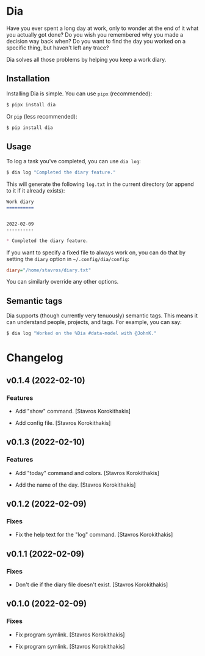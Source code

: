 Dia
===

Have you ever spent a long day at work, only to wonder at the end of it what you
actually got done? Do you wish you remembered why you made a decision way back when?
Do you want to find the day you worked on a specific thing, but haven't left any trace?

Dia solves all those problems by helping you keep a work diary.


Installation
------------

Installing Dia is simple. You can use `pipx` (recommended):

```bash
$ pipx install dia
```

Or `pip` (less recommended):

```bash
$ pip install dia
```


Usage
-----

To log a task you've completed, you can use `dia log`:

```bash
$ dia log "Completed the diary feature."
```

This will generate the following `log.txt` in the current directory (or append to it if
it already exists):

```md
Work diary
==========


2022-02-09
----------

* Completed the diary feature.
```

If you want to specify a fixed file to always work on, you can do that by setting the
`diary` option in `~/.config/dia/config`:

```ini
diary="/home/stavros/diary.txt"
```

You can similarly override any other options.


Semantic tags
-------------

Dia supports (though currently very tenuously) semantic tags. This means it can
understand people, projects, and tags. For example, you can say:

```bash
$ dia log "Worked on the %Dia #data-model with @JohnK."
```

# Changelog


## v0.1.4 (2022-02-10)

### Features

* Add "show" command. [Stavros Korokithakis]

* Add config file. [Stavros Korokithakis]


## v0.1.3 (2022-02-10)

### Features

* Add "today" command and colors. [Stavros Korokithakis]

* Add the name of the day. [Stavros Korokithakis]


## v0.1.2 (2022-02-09)

### Fixes

* Fix the help text for the "log" command. [Stavros Korokithakis]


## v0.1.1 (2022-02-09)

### Fixes

* Don't die if the diary file doesn't exist. [Stavros Korokithakis]


## v0.1.0 (2022-02-09)

### Fixes

* Fix program symlink. [Stavros Korokithakis]

* Fix program symlink. [Stavros Korokithakis]


